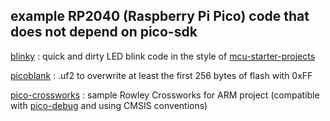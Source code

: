 ## example RP2040 (Raspberry Pi Pico) code that does not depend on pico-sdk

[blinky](./blinky/README.md) : quick and dirty LED blink code in the style of [mcu-starter-projects](https://github.com/ataradov/mcu-starter-projects)

[picoblank](./picoblank/README.md) : .uf2 to overwrite at least the first 256 bytes of flash with 0xFF

[pico-crossworks](./pico-crossworks/README.md) : sample Rowley Crossworks for ARM project (compatible with [pico-debug](https://github.com/majbthrd/pico-debug) and using CMSIS conventions)

